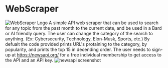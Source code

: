 # WebScraper
![WebScraper Logo](https://github.com/ScottSnow13/WebScraper/assets/117798417/c7e1e775-4a9d-4c00-822b-adedd333d96e)
A simple API web scraper that can be used to search for any topic from the past month to the current date, and be used in a Bard or AI friendly query. The user can change the category of the search to anything. (Ex: Cybersecurity, Technology, Elon-Musk, Sports, etc.) By defualt the code provided prints URL's protaining to the category, by popularity, and prints the top 15 in decending order. The user needs to sign-up at https://newsapi.org/ for a free individual membership to get access to the API and an API key.
![newsapi screenshot](https://github.com/ScottSnow13/WebScraper/assets/117798417/cdcab1ee-4bca-48cc-b1bd-00ac21d0d038)

